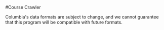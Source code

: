 #Course Crawler

Columbia's data formats are subject to change, and we cannot guarantee that this
program will be compatible with future formats.